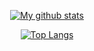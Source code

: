 <div align="center">
  
[![My github stats](https://github-readme-stats.vercel.app/api?username=rronkurtishi&count_private=true&show_icons=true&theme=gruvbox)](https://github.com/rronkurtishi/github-readme-stats)

</div>
<div align="center">
  
[![Top Langs](https://github-readme-stats.vercel.app/api/top-langs/?username=rronkurtishi&layout=compact&theme=gruvbox)](https://github.com/rronkurtishi/github-readme-stats)

</div>
